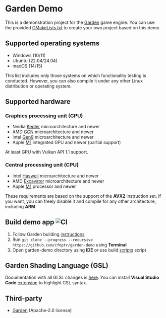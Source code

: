 # Garden Demo

This is a demonstration project for the [Garden](https://github.com/cfnptr/garden) game engine. You can 
use the provided [CMakeLists.txt](/CMakeLists.txt) to create your own project based on this demo.

## Supported operating systems

* Windows (10/11)
* Ubuntu (22.04/24.04)
* macOS (14/15)

This list includes only those systems on which functionality testing is conducted.
However, you can also compile it under any other Linux distribution or operating system.

## Supported hardware

### Graphics processing unit (GPU)

* Nvidia [Kepler](https://en.wikipedia.org/wiki/Kepler_(microarchitecture)) microarchitecture and newer
* AMD [GCN](https://en.wikipedia.org/wiki/Graphics_Core_Next) microarchitecture and newer
* Intel [Gen9](https://en.wikichip.org/wiki/intel/microarchitectures/gen9) microarchitecture and newer
* Apple [M1](https://en.wikipedia.org/wiki/Apple_M1) integrated GPU and newer (partial support)

At least GPU with Vulkan API 1.1 support.

### Central processing unit (CPU)

* Intel [Haswell](https://en.wikipedia.org/wiki/Haswell_(microarchitecture)) microarchitecture and newer
* AMD [Excavator](https://en.wikipedia.org/wiki/Excavator_(microarchitecture)) microarchitecture and newer
* Apple [M1](https://en.wikipedia.org/wiki/Apple_M1) processor and newer

These requirements are based on the support of the **AVX2** instruction set.
If you want, you can freely disable it and compile for any other architecture, including **ARM**.

## Build demo app ![CI](https://github.com/cfnptr/garden-demo/actions/workflows/cmake.yml/badge.svg)

1. Follow Garden building [instructions](https://github.com/cfnptr/garden/blob/main/BUILDING.md)
2. Run ```git clone --progress --recursive https://github.com/cfnptr/garden-demo``` using **Terminal**
3. Open garden-demo directory using **IDE** or use build [scripts](scripts/) script

## Garden Shading Language (GSL)

Documentation with all GLSL changes is [here](https://github.com/cfnptr/garden/blob/main/docs/GSL.md).
You can install **Visual Studio Code** [extension](https://marketplace.visualstudio.com/items?itemName=cfnptr.gsl-linter) to highlight GSL syntax.

## Third-party

* [Garden](https://github.com/cfnptr/garden) (Apache-2.0 license)